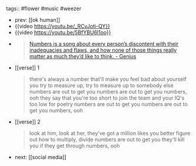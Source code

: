 tags:: #flower #music #weezer
- prev: [[ok human]]
- {{video https://youtu.be/_RCvJoti-QY}}
- {{video https://youtu.be/5BfYBU6l1oo}}
- > [Numbers is a song about every person’s discontent with their inadequacies and flaws, and how none of those things really matter as much they’d like to think. - Genius](https://genius.com/Weezer-numbers-lyrics)
- [[verse]] 1
  > there's always a number that'll make you feel bad about yourself
  you try to measure up, try to measure up to somebody else
  numbers are out to get you
  numbers are out to get you
  numbers, ooh
  > they say that you're too short to join the team
  and your IQ's too low for poetry
  numbers are out to get you
  numbers are out to get you
  numbers, ooh
- [[verse]] 2
  > look at him, look at her, they've got a million likes
  you better figure out how to multiply, divide
  numbers are out to get you
  they'll kill you if they get through
  numbers, ooh
- next: [[social media]]